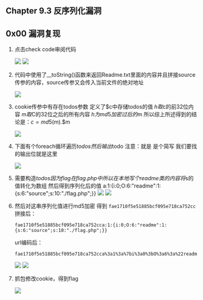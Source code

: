 ## Chapter 9.3 反序列化漏洞

## 0x00 漏洞复现

1. 点击check code审阅代码

	![](https://nc0.cdn.zkaq.cn/md/5371/5a5f0110b59264ea3e1d3f33d5bffd4f_27891.png)
	![](https://nc0.cdn.zkaq.cn/md/5371/70a0d3656336947a2231157c12abc911_74036.png)
2. 代码中使用了__toString()函数来返回Readme.txt里面的内容并且拼接source传参的内容，source传参又会传入当前文件的绝对地址

	![](https://nc0.cdn.zkaq.cn/md/5371/593fdcd7cfb811581dc0765e824b296c_77520.png)
3. cookie传参中有存在todos参数 定义了$c中存储todos的值 $h取$c的前32位内容 $m取$C的32位之后的所有内容 $h为md5加密过后的$m 所以综上所述得到的结论是：$c = md5($m).$m

	![](https://nc0.cdn.zkaq.cn/md/5371/22bf4d5c3d483f6ffc2eee51e8f50a52_38845.png)
4. 下面有个foreach循环遍历$todos 然后输出$todo 注意：<?=$todo?>就是<?php echo $todo;?> 是个简写 我们要找的输出位就是这里

	![](https://nc0.cdn.zkaq.cn/md/5371/34a8be763942bc94770787790d71781e_73002.png)
5. 需要构造$todos 因为flag在flag.php中 所以在本地写个readme类的内容 将$s的值转化为数组 然后得到序列化后的值
   a:1:{i:0;O:6:"readme":1:{s:6:"source";s:10:"./flag.php";}}
	![](https://nc0.cdn.zkaq.cn/md/5371/ad195c83b49015fc7dc32204afe3c8b4_48748.png)
	![](https://nc0.cdn.zkaq.cn/md/5371/f7df64d21f201e2b2830244c51c3c9b6_14498.png)
6. 然后对这串序列化值进行md5加密 得到 ```fae1710f5e51885bcf095e718ca752cc```
   拼接后：

   ```
   fae1710f5e51885bcf095e718ca752cca:1:{i:0;O:6:"readme":1:{s:6:"source";s:10:"./flag.php";}}
   ```

   url编码后：

   ```
   fae1710f5e51885bcf095e718ca752cca%3a1%3a%7bi%3a0%3bO%3a6%3a%22readme%22%3a1%3a%7bs%3a6%3a%22source%22%3bs%3a10%3a%22.%2fflag.php%22%3b%7d%7d
   ```

	![](https://nc0.cdn.zkaq.cn/md/5371/b865fa3497a9f4c2387bb8bc5f64e0e8_80564.png)
	![](https://nc0.cdn.zkaq.cn/md/5371/d553321b8393e61845fb62c33ebc6719_61273.png)
7. 抓包修改cookie，得到flag

	![](https://nc0.cdn.zkaq.cn/md/5371/ba20fba7c1a14c628cccc76646029e68_94535.png)